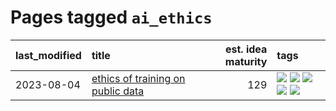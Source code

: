 # Pages tagged `ai_ethics`

|last_modified|title|est. idea maturity|tags
|:---|:---|---:|:---|
|2023-08-04|[ethics of training on public data](../ethics_of_public_data.md)|129|[![](https://img.shields.io/badge/tag-ai_ethics-cc5ed7)](../tags/ai_ethics.md) [![](https://img.shields.io/badge/tag-ethics-dd597e)](../tags/ethics.md) [![](https://img.shields.io/badge/tag-fair_use-e8ae48)](../tags/fair_use.md) [![](https://img.shields.io/badge/tag-philosophy-82d6e)](../tags/philosophy.md) [![](https://img.shields.io/badge/tag-remix_culture-b5ec2c)](../tags/remix_culture.md)|